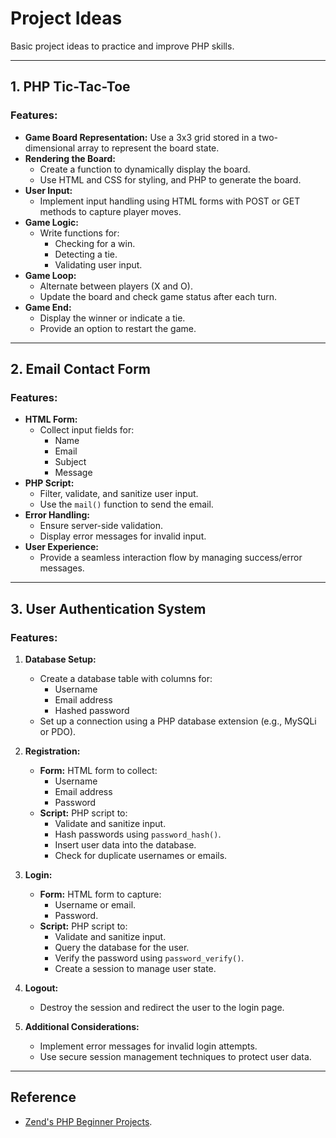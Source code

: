 # Project Ideas

Basic project ideas to practice and improve PHP skills.

---

## 1. PHP Tic-Tac-Toe

### Features:
- **Game Board Representation:** Use a 3x3 grid stored in a two-dimensional array to represent the board state.
- **Rendering the Board:** 
  - Create a function to dynamically display the board.
  - Use HTML and CSS for styling, and PHP to generate the board.
- **User Input:** 
  - Implement input handling using HTML forms with POST or GET methods to capture player moves.
- **Game Logic:** 
  - Write functions for:
    - Checking for a win.
    - Detecting a tie.
    - Validating user input.
- **Game Loop:** 
  - Alternate between players (X and O).
  - Update the board and check game status after each turn.
- **Game End:** 
  - Display the winner or indicate a tie.
  - Provide an option to restart the game.

---

## 2. Email Contact Form

### Features:
- **HTML Form:**
  - Collect input fields for:
    - Name
    - Email
    - Subject
    - Message
- **PHP Script:**
  - Filter, validate, and sanitize user input.
  - Use the `mail()` function to send the email.
- **Error Handling:**
  - Ensure server-side validation.
  - Display error messages for invalid input.
- **User Experience:** 
  - Provide a seamless interaction flow by managing success/error messages.

---

## 3. User Authentication System

### Features:
1. **Database Setup:**
   - Create a database table with columns for:
     - Username
     - Email address
     - Hashed password
   - Set up a connection using a PHP database extension (e.g., MySQLi or PDO).

2. **Registration:**
   - **Form:** HTML form to collect:
     - Username
     - Email address
     - Password
   - **Script:** PHP script to:
     - Validate and sanitize input.
     - Hash passwords using `password_hash()`.
     - Insert user data into the database.
     - Check for duplicate usernames or emails.

3. **Login:**
   - **Form:** HTML form to capture:
     - Username or email.
     - Password.
   - **Script:** PHP script to:
     - Validate and sanitize input.
     - Query the database for the user.
     - Verify the password using `password_verify()`.
     - Create a session to manage user state.

4. **Logout:**
   - Destroy the session and redirect the user to the login page.

5. **Additional Considerations:**
   - Implement error messages for invalid login attempts.
   - Use secure session management techniques to protect user data.

---

## Reference

- [Zend's PHP Beginner Projects](https://www.zend.com/blog/php-beginner-projects).
